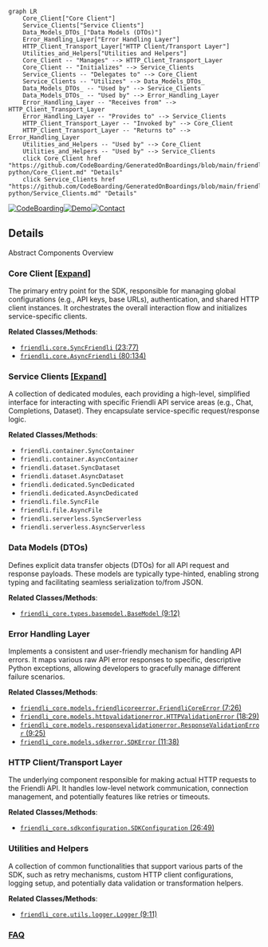 ```mermaid
graph LR
    Core_Client["Core Client"]
    Service_Clients["Service Clients"]
    Data_Models_DTOs_["Data Models (DTOs)"]
    Error_Handling_Layer["Error Handling Layer"]
    HTTP_Client_Transport_Layer["HTTP Client/Transport Layer"]
    Utilities_and_Helpers["Utilities and Helpers"]
    Core_Client -- "Manages" --> HTTP_Client_Transport_Layer
    Core_Client -- "Initializes" --> Service_Clients
    Service_Clients -- "Delegates to" --> Core_Client
    Service_Clients -- "Utilizes" --> Data_Models_DTOs_
    Data_Models_DTOs_ -- "Used by" --> Service_Clients
    Data_Models_DTOs_ -- "Used by" --> Error_Handling_Layer
    Error_Handling_Layer -- "Receives from" --> HTTP_Client_Transport_Layer
    Error_Handling_Layer -- "Provides to" --> Service_Clients
    HTTP_Client_Transport_Layer -- "Invoked by" --> Core_Client
    HTTP_Client_Transport_Layer -- "Returns to" --> Error_Handling_Layer
    Utilities_and_Helpers -- "Used by" --> Core_Client
    Utilities_and_Helpers -- "Used by" --> Service_Clients
    click Core_Client href "https://github.com/CodeBoarding/GeneratedOnBoardings/blob/main/friendli-python/Core_Client.md" "Details"
    click Service_Clients href "https://github.com/CodeBoarding/GeneratedOnBoardings/blob/main/friendli-python/Service_Clients.md" "Details"
```

[![CodeBoarding](https://img.shields.io/badge/Generated%20by-CodeBoarding-9cf?style=flat-square)](https://github.com/CodeBoarding/GeneratedOnBoardings)[![Demo](https://img.shields.io/badge/Try%20our-Demo-blue?style=flat-square)](https://www.codeboarding.org/demo)[![Contact](https://img.shields.io/badge/Contact%20us%20-%20contact@codeboarding.org-lightgrey?style=flat-square)](mailto:contact@codeboarding.org)

## Details

Abstract Components Overview

### Core Client [[Expand]](./Core_Client.md)
The primary entry point for the SDK, responsible for managing global configurations (e.g., API keys, base URLs), authentication, and shared HTTP client instances. It orchestrates the overall interaction flow and initializes service-specific clients.


**Related Classes/Methods**:

- <a href="https://github.com/friendliai/friendli-python/blob/main/src/friendli/friendli.py#L23-L77" target="_blank" rel="noopener noreferrer">`friendli.core.SyncFriendli` (23:77)</a>
- <a href="https://github.com/friendliai/friendli-python/blob/main/src/friendli/friendli.py#L80-L134" target="_blank" rel="noopener noreferrer">`friendli.core.AsyncFriendli` (80:134)</a>


### Service Clients [[Expand]](./Service_Clients.md)
A collection of dedicated modules, each providing a high-level, simplified interface for interacting with specific Friendli API service areas (e.g., Chat, Completions, Dataset). They encapsulate service-specific request/response logic.


**Related Classes/Methods**:

- `friendli.container.SyncContainer`
- `friendli.container.AsyncContainer`
- `friendli.dataset.SyncDataset`
- `friendli.dataset.AsyncDataset`
- `friendli.dedicated.SyncDedicated`
- `friendli.dedicated.AsyncDedicated`
- `friendli.file.SyncFile`
- `friendli.file.AsyncFile`
- `friendli.serverless.SyncServerless`
- `friendli.serverless.AsyncServerless`


### Data Models (DTOs)
Defines explicit data transfer objects (DTOs) for all API request and response payloads. These models are typically type-hinted, enabling strong typing and facilitating seamless serialization to/from JSON.


**Related Classes/Methods**:

- <a href="https://github.com/friendliai/friendli-python/blob/main/src/friendli_core/types/basemodel.py#L9-L12" target="_blank" rel="noopener noreferrer">`friendli_core.types.basemodel.BaseModel` (9:12)</a>


### Error Handling Layer
Implements a consistent and user-friendly mechanism for handling API errors. It maps various raw API error responses to specific, descriptive Python exceptions, allowing developers to gracefully manage different failure scenarios.


**Related Classes/Methods**:

- <a href="https://github.com/friendliai/friendli-python/blob/main/src/friendli_core/models/friendlicoreerror.py#L7-L26" target="_blank" rel="noopener noreferrer">`friendli_core.models.friendlicoreerror.FriendliCoreError` (7:26)</a>
- <a href="https://github.com/friendliai/friendli-python/blob/main/src/friendli_core/models/httpvalidationerror.py#L18-L29" target="_blank" rel="noopener noreferrer">`friendli_core.models.httpvalidationerror.HTTPValidationError` (18:29)</a>
- <a href="https://github.com/friendliai/friendli-python/blob/main/src/friendli_core/models/responsevalidationerror.py#L9-L25" target="_blank" rel="noopener noreferrer">`friendli_core.models.responsevalidationerror.ResponseValidationError` (9:25)</a>
- <a href="https://github.com/friendliai/friendli-python/blob/main/src/friendli_core/models/sdkerror.py#L11-L38" target="_blank" rel="noopener noreferrer">`friendli_core.models.sdkerror.SDKError` (11:38)</a>


### HTTP Client/Transport Layer
The underlying component responsible for making actual HTTP requests to the Friendli API. It handles low-level network communication, connection management, and potentially features like retries or timeouts.


**Related Classes/Methods**:

- <a href="https://github.com/friendliai/friendli-python/blob/main/src/friendli_core/sdkconfiguration.py#L26-L49" target="_blank" rel="noopener noreferrer">`friendli_core.sdkconfiguration.SDKConfiguration` (26:49)</a>


### Utilities and Helpers
A collection of common functionalities that support various parts of the SDK, such as retry mechanisms, custom HTTP client configurations, logging setup, and potentially data validation or transformation helpers.


**Related Classes/Methods**:

- <a href="https://github.com/friendliai/friendli-python/blob/main/src/friendli_core/utils/logger.py#L9-L11" target="_blank" rel="noopener noreferrer">`friendli_core.utils.logger.Logger` (9:11)</a>




### [FAQ](https://github.com/CodeBoarding/GeneratedOnBoardings/tree/main?tab=readme-ov-file#faq)